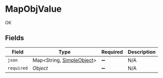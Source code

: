 # MapObjValue

OK


## Fields

| Field                                                            | Type                                                             | Required                                                         | Description                                                      |
| ---------------------------------------------------------------- | ---------------------------------------------------------------- | ---------------------------------------------------------------- | ---------------------------------------------------------------- |
| `json`                                                           | Map<String, [SimpleObject](../../models/shared/SimpleObject.md)> | :heavy_minus_sign:                                               | N/A                                                              |
| `required`                                                       | *Object*                                                         | :heavy_minus_sign:                                               | N/A                                                              |